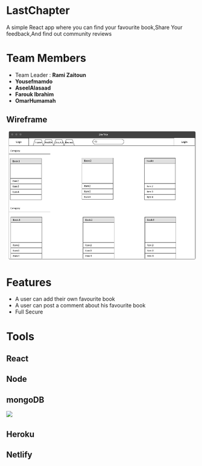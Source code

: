 

# LastChapter
A simple React app where you can find your favourite book,Share Your feedback,And find out community reviews 

# Team Members 
- Team Leader : **Rami Zaitoun**
- **Yousefmamdo**
- **AseelAlasaad**
- **Farouk Ibrahim**
- **OmarHumamah**

## Wireframe
![](Frame.PNG)



# Features 
- A user can add their own favourite book
- A user can post a comment about his favourite book 
- Full Secure 


# Tools

## React
## Node 
## mongoDB
![](https://webassets.mongodb.com/_com_assets/cms/pause-resume-r0ukvlj9tt.png)

## Heroku
## Netlify


